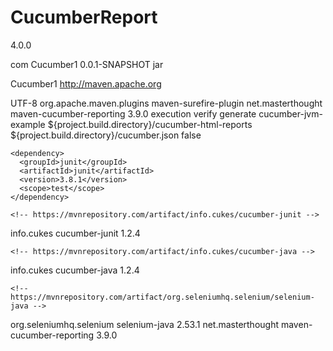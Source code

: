 # CucumberReport

<project xmlns="http://maven.apache.org/POM/4.0.0" xmlns:xsi="http://www.w3.org/2001/XMLSchema-instance"
  xsi:schemaLocation="http://maven.apache.org/POM/4.0.0 http://maven.apache.org/xsd/maven-4.0.0.xsd">
  <modelVersion>4.0.0</modelVersion>

  <groupId>com</groupId>
  <artifactId>Cucumber1</artifactId>
  <version>0.0.1-SNAPSHOT</version>
  <packaging>jar</packaging>

  <name>Cucumber1</name>
  <url>http://maven.apache.org</url>

  <properties>
    <project.build.sourceEncoding>UTF-8</project.build.sourceEncoding>
  </properties>
  
  <build>
        <plugins>
            <plugin>
                <groupId>org.apache.maven.plugins</groupId>
                <artifactId>maven-surefire-plugin</artifactId>
            </plugin>
            <plugin>
                <groupId>net.masterthought</groupId>
                <artifactId>maven-cucumber-reporting</artifactId>
                <version>3.9.0</version>
                <executions>
                    <execution>
                        <id>execution</id>
                        <phase>verify</phase>
                        <goals>
                            <goal>generate</goal>
                        </goals>
                        <configuration>
                            <projectName>cucumber-jvm-example</projectName>
                            <outputDirectory>${project.build.directory}/cucumber-html-reports</outputDirectory>
                            <cucumberOutput>${project.build.directory}/cucumber.json</cucumberOutput>
                            <parallelTesting>false</parallelTesting>
                        </configuration>
                    </execution>
                </executions>
            </plugin>
        </plugins>
    </build>
    

  <dependencies>
  
    <dependency>
      <groupId>junit</groupId>
      <artifactId>junit</artifactId>
      <version>3.8.1</version>
      <scope>test</scope>
    </dependency>
    
    <!-- https://mvnrepository.com/artifact/info.cukes/cucumber-junit -->
<dependency>
    <groupId>info.cukes</groupId>
    <artifactId>cucumber-junit</artifactId>
    <version>1.2.4</version>
</dependency>
    
    <!-- https://mvnrepository.com/artifact/info.cukes/cucumber-java -->
<dependency>
    <groupId>info.cukes</groupId>
    <artifactId>cucumber-java</artifactId>
    <version>1.2.4</version>
</dependency>
    
    <!-- https://mvnrepository.com/artifact/org.seleniumhq.selenium/selenium-java -->
<dependency>
    <groupId>org.seleniumhq.selenium</groupId>
    <artifactId>selenium-java</artifactId>
    <version>2.53.1</version>
</dependency>

    
    
    
    
<!-- https://mvnrepository.com/artifact/net.masterthought/maven-cucumber-reporting -->
<dependency>
    <groupId>net.masterthought</groupId>
    <artifactId>maven-cucumber-reporting</artifactId>
    <version>3.9.0</version>
</dependency>

    
    
    
    
    
    
  </dependencies>
</project>
